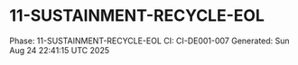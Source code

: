 # 11-SUSTAINMENT-RECYCLE-EOL
Phase: 11-SUSTAINMENT-RECYCLE-EOL
CI: CI-DE001-007
Generated: Sun Aug 24 22:41:15 UTC 2025
